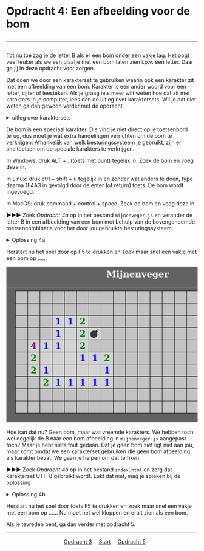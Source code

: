# Opdracht 4: Een afbeelding voor de bom<hr>

Tot nu toe zag je de letter B als er een bom onder een vakje lag. Het oogt veel leuker als we een plaatje met een bom laten zien i.p.v. een letter. Daar ga jij in deze opdracht voor zorgen.

Dat doen we door een karakterset te gebruiken waarin ook een karakter zit met een afbeelding van een bom. Karakter is een ander woord voor een letter, cijfer of leesteken. Als je graag iets meer wilt weten hoe dat zit met karakters in je computer, lees dan de uitleg over karaktersets. Wil je dat niet weten ga dan gewoon verder met de opdracht.

<details> <summary>uitleg over karaktersets</summary>
In een computer kun je heel veel karakters (cijfers, letters, leestekens) gebruiken. Kijk maar eens op je toetsenbord hoeveel verschillende karakters op alle toetsen staan.

Een computer weet niet dat je een A bedoelt, ook al druk je op de toets met een A erop. Niet alle computers hebben dezelfde toetsenbord indeling. Als je op een toets drukt, maakt de computer er ook niet direct een A van, maar geeft een getal. Dat dat getal een A wordt, daarvoor zorgt Windows (maar ook Linux en alle andere besturingssystemen). Welk karakter hoort dan bij wel getal? Dat bepaalt de karakterset welke is ingesteld. Want er zijn meer karaktersets. Een karakterset is voor te stellen als een grote tabel van cijfers waarachter het bijbehorende karakter afgebeeld staat.

In het allereerste begin van de computer was het voldoende om de standaard gebruikte letters, cijfers en leestekens te kunnen afbeelden en was de meest gebruikte karakterset ASCII (zoek maar eens op Internet als je hier meer over wilt weten). ASCII gebruikt 7 bits uit 1 computer byte, maar kan daarom maar 128 karakters bevatten. Omdat mensen al gauw erachter kwamen dat veel meer karakters kunnen gebruiken nodig is, onder andere om ook internationale (bijvoorbeeld Chinese of Hebreeuwse) karakters te kunnen weergeven, zijn er nieuwe karaktersets bedacht. Voor mijnenveger gebruiken wij karakterset UTF-8. Met UTF-8 kunnen maximaal 1,112,064 karakters worden gebruikt. Zoveel hebben wij er gelukkig niet nodig voor mijnenveger.

Er is nog veel meer te vertellen over karaktersets, maar dat zou voor nu waarschijnlijk teveel informatie zijn. Dit was al veel informatie.</details>  

De bom is een speciaal karakter. Die vind je niet direct op je toetsenbord terug, dus moet je wat extra handelingen verrichten om de bom te verkrijgen. Afhankelijk van welk besturingssysteem je gebruikt, zijn er sneltoetsen om de speciale karakters te verkrijgen.

In Windows: druk ALT + . (toets met punt) tegelijk in. Zoek de bom en voeg deze in.

In Linux: druk ctrl + shift + u tegelijk in en zonder wat anders te doen, type daarna 1F4A3 in gevolgd door de enter (of return) toets. De bom wordt ingevoegd.

In MacOS: druk command + control + space. Zoek de bom en voeg deze in.

▶▶▶ Zoek *Opdracht 4a* op in het bestand `mijnenveger.js` en verander de letter B in een afbeelding van een bom met behulp van de bovengenoemde toetsencombinatie voor het door jou gebruikte  besturingssysteem.

<details>
  <summary>Oplossing 4a</summary>
  Gebruik de toetsencombinatie die hoort bij het door jou gebruikte besturingssysteem en voeg de bom in op de plek waar nu de B staat.
> bomb : '💣',
</details>

Herstart nu het spel door op F5 te drukken en zoek maar snel een vakje met een bom op ...... 

![](images/mijnenveger4_1.png "mijnenveger")


Hoe kan dat nu? Geen bom, maar wat vreemde karakters. We hebben toch  wel degelijk de B naar een bom afbeelding in `mijnenveger.js` aangepast toch? Maar je hebt niets fout gedaan. Dat je geen bom ziet ligt niet aan jou, maar komt omdat we een karakterset gebruiken die geen bom afbeelding als karakter bevat. We gaan je helpen om dat te fixen.

▶▶▶ Zoek *Opdracht 4b* op in het bestand `index.html` en zorg dat karakterset UTF-8 gebruikt wordt. Lukt dat niet, mag je spieken bij de oplossing

<details>
<summary>Oplossing 4b</summary>
&lt;meta http-equiv="content-type" content="text/html;<b>charset=UTF-8</b>"&gt;
</details>

Herstart nu het spel door toets F5 te drukken en zoek maar snel een vakje met een bom op ...... Nu moet het wel kloppen en eruit zien als een bom.

Als je tevreden bent, ga dan verder met opdracht 5.

<hr>
<center>
&emsp;<a href="./mijnenveger-opdracht3.md">Opdracht 3</a>
&emsp;<a href="./Instructies.md">Start</a> 
&emsp;<a href="./mijnenveger-opdracht5.md">Opdracht 5</a>
</center>
